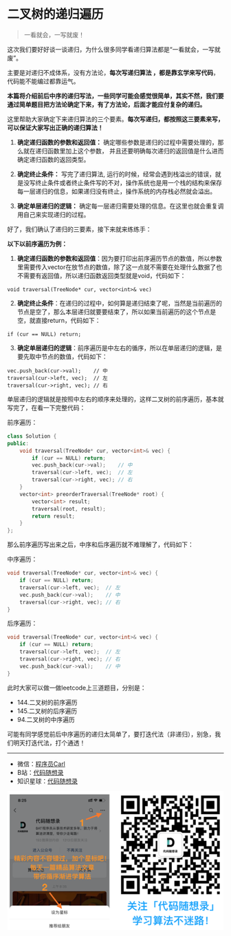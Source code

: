 
<p align="center">
  <a href="https://mp.weixin.qq.com/s/QVF6upVMSbgvZy8lHZS3CQ"><img src="https://img.shields.io/badge/知识星球-代码随想录-blue" alt=""></a>
  <a href="https://mp.weixin.qq.com/s/b66DFkOp8OOxdZC_xLZxfw"><img src="https://img.shields.io/badge/刷题-微信群-green" alt=""></a>
  <a href="https://img-blog.csdnimg.cn/20201210231711160.png"><img src="https://img.shields.io/badge/公众号-代码随想录-brightgreen" alt=""></a>
  <a href="https://space.bilibili.com/525438321"><img src="https://img.shields.io/badge/B站-代码随想录-orange" alt=""></a>
</p>


# 二叉树的递归遍历

> 一看就会，一写就废！

这次我们要好好谈一谈递归，为什么很多同学看递归算法都是“一看就会，一写就废”。

主要是对递归不成体系，没有方法论，**每次写递归算法 ，都是靠玄学来写代码**，代码能不能编过都靠运气。

**本篇将介绍前后中序的递归写法，一些同学可能会感觉很简单，其实不然，我们要通过简单题目把方法论确定下来，有了方法论，后面才能应付复杂的递归。**

这里帮助大家确定下来递归算法的三个要素。**每次写递归，都按照这三要素来写，可以保证大家写出正确的递归算法！**

1. **确定递归函数的参数和返回值：**
确定哪些参数是递归的过程中需要处理的，那么就在递归函数里加上这个参数， 并且还要明确每次递归的返回值是什么进而确定递归函数的返回类型。

2. **确定终止条件：**
写完了递归算法,  运行的时候，经常会遇到栈溢出的错误，就是没写终止条件或者终止条件写的不对，操作系统也是用一个栈的结构来保存每一层递归的信息，如果递归没有终止，操作系统的内存栈必然就会溢出。

3. **确定单层递归的逻辑：**
确定每一层递归需要处理的信息。在这里也就会重复调用自己来实现递归的过程。

好了，我们确认了递归的三要素，接下来就来练练手：


**以下以前序遍历为例：**

1. **确定递归函数的参数和返回值**：因为要打印出前序遍历节点的数值，所以参数里需要传入vector在放节点的数值，除了这一点就不需要在处理什么数据了也不需要有返回值，所以递归函数返回类型就是void，代码如下：

```
void traversal(TreeNode* cur, vector<int>& vec)
```

2. **确定终止条件**：在递归的过程中，如何算是递归结束了呢，当然是当前遍历的节点是空了，那么本层递归就要要结束了，所以如果当前遍历的这个节点是空，就直接return，代码如下：

```
if (cur == NULL) return;
```

3. **确定单层递归的逻辑**：前序遍历是中左右的循序，所以在单层递归的逻辑，是要先取中节点的数值，代码如下：

```
vec.push_back(cur->val);    // 中
traversal(cur->left, vec);  // 左
traversal(cur->right, vec); // 右
```

单层递归的逻辑就是按照中左右的顺序来处理的，这样二叉树的前序遍历，基本就写完了，在看一下完整代码：

前序遍历：

```C++
class Solution {
public:
    void traversal(TreeNode* cur, vector<int>& vec) {
        if (cur == NULL) return;
        vec.push_back(cur->val);    // 中
        traversal(cur->left, vec);  // 左
        traversal(cur->right, vec); // 右
    }
    vector<int> preorderTraversal(TreeNode* root) {
        vector<int> result;
        traversal(root, result);
        return result;
    }
};
```

那么前序遍历写出来之后，中序和后序遍历就不难理解了，代码如下：

中序遍历：

```C++
void traversal(TreeNode* cur, vector<int>& vec) {
    if (cur == NULL) return;
    traversal(cur->left, vec);  // 左
    vec.push_back(cur->val);    // 中
    traversal(cur->right, vec); // 右
}
```

后序遍历：

```C++
void traversal(TreeNode* cur, vector<int>& vec) {
    if (cur == NULL) return;
    traversal(cur->left, vec);  // 左
    traversal(cur->right, vec); // 右
    vec.push_back(cur->val);    // 中
}
```

此时大家可以做一做leetcode上三道题目，分别是：

* 144.二叉树的前序遍历
* 145.二叉树的后序遍历
* 94.二叉树的中序遍历

可能有同学感觉前后中序遍历的递归太简单了，要打迭代法（非递归），别急，我们明天打迭代法，打个通透！


------------------------

* 微信：[程序员Carl](https://mp.weixin.qq.com/s/b66DFkOp8OOxdZC_xLZxfw)
* B站：[代码随想录](https://space.bilibili.com/525438321)
* 知识星球：[代码随想录](https://mp.weixin.qq.com/s/QVF6upVMSbgvZy8lHZS3CQ)

![](../pics/公众号.png)

